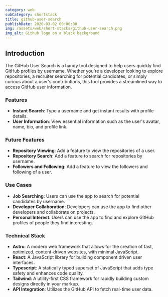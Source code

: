 ```yaml
---
category: web
subCategory: shortstack
title: github-user-search
publishDate: 2020-03-02 00:00:00
img: /assets/web/short-stacks/github-user-search.png
img_alt: Github logo on a black background
---
```


## Introduction

The GitHub User Search is a handy tool designed to help users quickly find GitHub profiles by username. Whether you're a developer looking to explore repositories, a recruiter searching for potential candidates, or simply curious about a user's contributions, this tool provides a streamlined way to access GitHub user information.

### Features

- **Instant Search**: Type a username and get instant results with profile details.
- **User Information**: View essential information such as the user's avatar, name, bio, and profile link.

### Future Features

- **Repository Viewing**: Add a feature to view the repositories of a user.
- **Repository Search**: Add a feature to search for repositories by username.
- **Followers and Following**: Add a feature to view the followers and following of a user.

### Use Cases

- **Job Searching**: Users can use the app to search for potential candidates by username.
- **Developer Collaboration**: Developers can use the app to find other developers and collaborate on projects.
- **Personal Interest**: Users can use the app to find and explore GitHub profiles of people they find interesting.

### Technical Stack

- **Astro**: A modern web framework that allows for the creation of fast, optimized, content-driven websites, with minimal JavaScript.
- **React**: A JavaScript library for building component driven user interfaces.
- **Typescript**: A statically typed superset of JavaScript that adds type safety and enhances code quality.
- **Tailwind**: A utility-first CSS framework for rapidly building custom designs directly in your markup.
- **API Integration**: Utilizes the GitHub API to fetch real-time user data.
